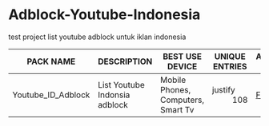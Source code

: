 # Adblock-Youtube-Indonesia

test project list youtube adblock untuk iklan indonesia  

PACK NAME | DESCRIPTION | BEST USE DEVICE | UNIQUE ENTRIES | ADBLOCK FILTER |
--- | --- | --- | --- | --- |
Youtube_ID_Adblock | List Youtube Indonsia adblock | Mobile Phones, Computers, Smart Tv | <dt>justify</dt><dd>108</dd> |[FILTER](https://github.com/hafidh7/Adblock-Youtube-Indonesia/blob/main/Youtube_ID_Adblock.txt) |


